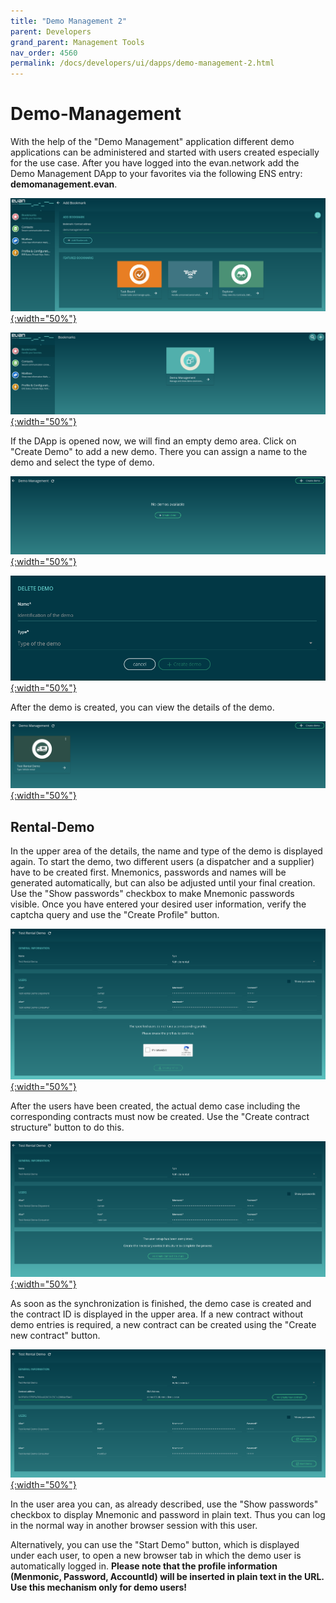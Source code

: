```yaml
---
title: "Demo Management 2"
parent: Developers
grand_parent: Management Tools
nav_order: 4560
permalink: /docs/developers/ui/dapps/demo-management-2.html
---
```


# Demo-Management

With the help of the "Demo Management" application different demo applications can be administered and started with users created especially for the use case. After you have logged into the evan.network add the Demo Management DApp to your favorites via the following ENS entry: **demomanagement.evan**.

[![ens-address](/docs/4000_developers/4500_management-tools/img/demo-management-ens-address.png){:width="50%"}](/docs/4000_developers/4500_management-tools/img/demo-management-ens-address.png)

[![favorites](/docs/4000_developers/4500_management-tools/img/demo-management-favorites.png){:width="50%"}](/docs/4000_developers/4500_management-tools/img/demo-management-favorites.png)

If the DApp is opened now, we will find an empty demo area. Click on "Create Demo" to add a new demo. There you can assign a name to the demo and select the type of demo.

[![empty](/docs/4000_developers/4500_management-tools/img/demo-management-empty.png){:width="50%"}](/docs/4000_developers/4500_management-tools/img/demo-management-empty.png)

[![create-demo](/docs/4000_developers/4500_management-tools/img/demo-management-create-demo.png){:width="50%"}](/docs/4000_developers/4500_management-tools/img/demo-management-create-demo.png)

After the demo is created, you can view the details of the demo.

[![overview](/docs/4000_developers/4500_management-tools/img/demo-management-overview.png){:width="50%"}](/docs/4000_developers/4500_management-tools/img/demo-management-overview.png)


## Rental-Demo

In the upper area of the details, the name and type of the demo is displayed again. To start the demo, two different users (a dispatcher and a supplier) have to be created first. Mnemonics, passwords and names will be generated automatically, but can also be adjusted until your final creation. Use the "Show passwords" checkbox to make Mnemonic passwords visible. Once you have entered your desired user information, verify the captcha query and use the "Create Profile" button.

[![users-create](/docs/4000_developers/4500_management-tools/img/demo-management-rental-users-create.png){:width="50%"}](/docs/4000_developers/4500_management-tools/img/demo-management-rental-users-create.png)

After the users have been created, the actual demo case including the corresponding contracts must now be created. Use the "Create contract structure" button to do this.

[![create-contracts](/docs/4000_developers/4500_management-tools/img/demo-management-rental-create-contracts.png){:width="50%"}](/docs/4000_developers/4500_management-tools/img/demo-management-rental-create-contracts.png)

As soon as the synchronization is finished, the demo case is created and the contract ID is displayed in the upper area. If a new contract without demo entries is required, a new contract can be created using the "Create new contract" button.

[![finished](/docs/4000_developers/4500_management-tools/img/demo-management-rental-finished.png){:width="50%"}](/docs/4000_developers/4500_management-tools/img/demo-management-rental-finished.png)

In the user area you can, as already described, use the "Show passwords" checkbox to display Mnemonic and password in plain text. Thus you can log in the normal way in another browser session with this user.

Alternatively, you can use the "Start Demo" button, which is displayed under each user, to open a new browser tab in which the demo user is automatically logged in. **Please note that the profile information (Menmonic, Password, AccountId) will be inserted in plain text in the URL. Use this mechanism only for demo users!**
